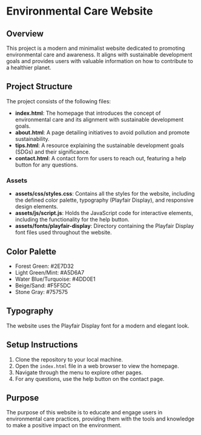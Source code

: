 # Environmental Care Website

## Overview
This project is a modern and minimalist website dedicated to promoting environmental care and awareness. It aligns with sustainable development goals and provides users with valuable information on how to contribute to a healthier planet.

## Project Structure
The project consists of the following files:

- **index.html**: The homepage that introduces the concept of environmental care and its alignment with sustainable development goals.
- **about.html**: A page detailing initiatives to avoid pollution and promote sustainability.
- **tips.html**: A resource explaining the sustainable development goals (SDGs) and their significance.
- **contact.html**: A contact form for users to reach out, featuring a help button for any questions.

### Assets
- **assets/css/styles.css**: Contains all the styles for the website, including the defined color palette, typography (Playfair Display), and responsive design elements.
- **assets/js/script.js**: Holds the JavaScript code for interactive elements, including the functionality for the help button.
- **assets/fonts/playfair-display**: Directory containing the Playfair Display font files used throughout the website.

## Color Palette
- Forest Green: #2E7D32
- Light Green/Mint: #A5D6A7
- Water Blue/Turquoise: #4DD0E1
- Beige/Sand: #F5F5DC
- Stone Gray: #757575

## Typography
The website uses the Playfair Display font for a modern and elegant look.

## Setup Instructions
1. Clone the repository to your local machine.
2. Open the `index.html` file in a web browser to view the homepage.
3. Navigate through the menu to explore other pages.
4. For any questions, use the help button on the contact page.

## Purpose
The purpose of this website is to educate and engage users in environmental care practices, providing them with the tools and knowledge to make a positive impact on the environment.